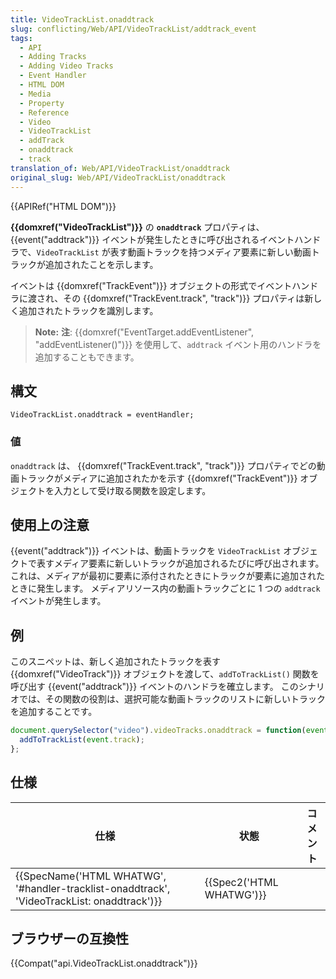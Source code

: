 ```yaml
---
title: VideoTrackList.onaddtrack
slug: conflicting/Web/API/VideoTrackList/addtrack_event
tags:
  - API
  - Adding Tracks
  - Adding Video Tracks
  - Event Handler
  - HTML DOM
  - Media
  - Property
  - Reference
  - Video
  - VideoTrackList
  - addTrack
  - onaddtrack
  - track
translation_of: Web/API/VideoTrackList/onaddtrack
original_slug: Web/API/VideoTrackList/onaddtrack
---
```

{{APIRef("HTML DOM")}}

**{{domxref("VideoTrackList")}}** の **`onaddtrack`** プロパティは、{{event("addtrack")}} イベントが発生したときに呼び出されるイベントハンドラで、`VideoTrackList` が表す動画トラックを持つメディア要素に新しい動画トラックが追加されたことを示します。

イベントは {{domxref("TrackEvent")}} オブジェクトの形式でイベントハンドラに渡され、その {{domxref("TrackEvent.track", "track")}} プロパティは新しく追加されたトラックを識別します。

> **Note:** **注**: {{domxref("EventTarget.addEventListener", "addEventListener()")}} を使用して、`addtrack` イベント用のハンドラを追加することもできます。

## 構文

    VideoTrackList.onaddtrack = eventHandler;

### 値

`onaddtrack` は、 {{domxref("TrackEvent.track", "track")}} プロパティでどの動画トラックがメディアに追加されたかを示す {{domxref("TrackEvent")}} オブジェクトを入力として受け取る関数を設定します。

## 使用上の注意

{{event("addtrack")}} イベントは、動画トラックを `VideoTrackList` オブジェクトで表すメディア要素に新しいトラックが追加されるたびに呼び出されます。 これは、メディアが最初に要素に添付されたときにトラックが要素に追加されたときに発生します。 メディアリソース内の動画トラックごとに 1 つの `addtrack` イベントが発生します。

## 例

このスニペットは、新しく追加されたトラックを表す {{domxref("VideoTrack")}} オブジェクトを渡して、`addToTrackList()` 関数を呼び出す {{event("addtrack")}} イベントのハンドラを確立します。 このシナリオでは、その関数の役割は、選択可能な動画トラックのリストに新しいトラックを追加することです。

```js
document.querySelector("video").videoTracks.onaddtrack = function(event) {
  addToTrackList(event.track);
};
```

## 仕様

| 仕様                                                                                                                     | 状態                             | コメント |
| ------------------------------------------------------------------------------------------------------------------------ | -------------------------------- | -------- |
| {{SpecName('HTML WHATWG', '#handler-tracklist-onaddtrack', 'VideoTrackList: onaddtrack')}} | {{Spec2('HTML WHATWG')}} |          |

## ブラウザーの互換性

{{Compat("api.VideoTrackList.onaddtrack")}}

